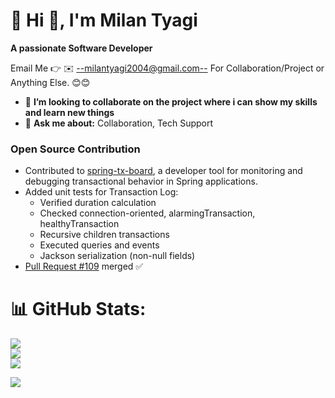 # 💫 Hi 👋, I'm Milan Tyagi
**A passionate Software Developer**

Email Me 👉 ✉️ <--milantyagi2004@gmail.com--> For Collaboration/Project or Anything Else. 😊😊

- 👯 **I’m looking to collaborate on the project where i can show my skills and learn new things** 
- 💬 **Ask me about:** Collaboration, Tech Support

### Open Source Contribution
- Contributed to [spring-tx-board](https://github.com/Mamun-Al-Babu-Shikder/spring-tx-board), a developer tool for monitoring and debugging transactional behavior in Spring applications.
- Added unit tests for Transaction Log:
  - Verified duration calculation
  - Checked connection-oriented, alarmingTransaction, healthyTransaction
  - Recursive children transactions
  - Executed queries and events
  - Jackson serialization (non-null fields)
- [Pull Request #109](https://github.com/Mamun-Al-Babu-Shikder/spring-tx-board/pull/109) merged ✅

# 📊 GitHub Stats:
![](https://github-readme-stats.vercel.app/api?username=MilanTyagi2004&theme=dark&hide_border=false&include_all_commits=true&count_private=false)<br/>
![](https://nirzak-streak-stats.vercel.app/?user=MilanTyagi2004&theme=dark&hide_border=false)<br/>
![](https://github-readme-stats.vercel.app/api/top-langs/?username=MilanTyagi2004&theme=dark&hide_border=false&include_all_commits=true&count_private=false&layout=compact)

[![](https://visitcount.itsvg.in/api?id=MilanTyagi2004&icon=0&color=0)](https://visitcount.itsvg.in)
